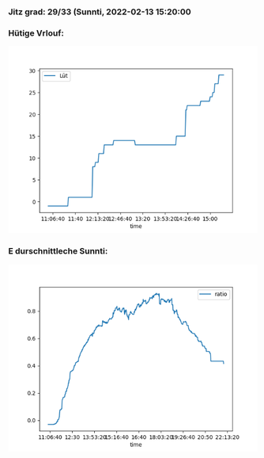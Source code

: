 ### Jitz grad: 29/33 (Sunnti, 2022-02-13 15:20:00

### Hütige Vrlouf:
![Graph](Today.png)

### E durschnittleche Sunnti:
![Graph](Sunnti.png)